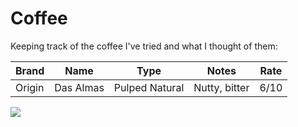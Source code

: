 # Coffee

Keeping track of the coffee I've tried and what I thought of them:

| Brand  | Name      | Type           | Notes         | Rate |
| ------ | --------- | -------------- | ------------- | ---- |
| Origin | Das Almas | Pulped Natural | Nutty, bitter | 6/10 |

<img src="/img/path.jpg" class="cool-img" />
